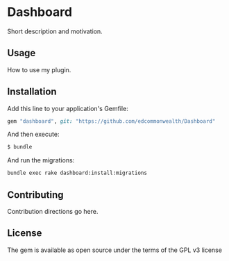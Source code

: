# Dashboard
Short description and motivation.

## Usage
How to use my plugin.

## Installation
Add this line to your application's Gemfile:

```ruby
gem "dashboard", git: "https://github.com/edcommonwealth/Dashboard"
```

And then execute:
```bash
$ bundle
```

And run the migrations:
```bash
bundle exec rake dashboard:install:migrations
```

## Contributing
Contribution directions go here.

## License
The gem is available as open source under the terms of the GPL v3 license
